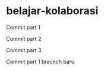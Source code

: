 # belajar-kolaborasi

Commit part 1  

Commit part 2  

Commit part 3  

Commit part 1 bracnch baru  
